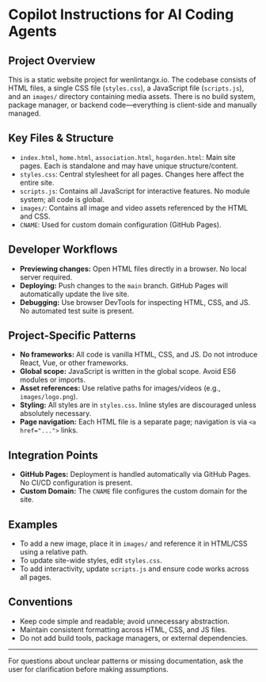 # Copilot Instructions for AI Coding Agents

## Project Overview
This is a static website project for wenlintangx.io. The codebase consists of HTML files, a single CSS file (`styles.css`), a JavaScript file (`scripts.js`), and an `images/` directory containing media assets. There is no build system, package manager, or backend code—everything is client-side and manually managed.

## Key Files & Structure
- `index.html`, `home.html`, `association.html`, `hogarden.html`: Main site pages. Each is standalone and may have unique structure/content.
- `styles.css`: Central stylesheet for all pages. Changes here affect the entire site.
- `scripts.js`: Contains all JavaScript for interactive features. No module system; all code is global.
- `images/`: Contains all image and video assets referenced by the HTML and CSS.
- `CNAME`: Used for custom domain configuration (GitHub Pages).

## Developer Workflows
- **Previewing changes:** Open HTML files directly in a browser. No local server required.
- **Deploying:** Push changes to the `main` branch. GitHub Pages will automatically update the live site.
- **Debugging:** Use browser DevTools for inspecting HTML, CSS, and JS. No automated test suite is present.

## Project-Specific Patterns
- **No frameworks:** All code is vanilla HTML, CSS, and JS. Do not introduce React, Vue, or other frameworks.
- **Global scope:** JavaScript is written in the global scope. Avoid ES6 modules or imports.
- **Asset references:** Use relative paths for images/videos (e.g., `images/logo.png`).
- **Styling:** All styles are in `styles.css`. Inline styles are discouraged unless absolutely necessary.
- **Page navigation:** Each HTML file is a separate page; navigation is via `<a href="...">` links.

## Integration Points
- **GitHub Pages:** Deployment is handled automatically via GitHub Pages. No CI/CD configuration is present.
- **Custom Domain:** The `CNAME` file configures the custom domain for the site.

## Examples
- To add a new image, place it in `images/` and reference it in HTML/CSS using a relative path.
- To update site-wide styles, edit `styles.css`.
- To add interactivity, update `scripts.js` and ensure code works across all pages.

## Conventions
- Keep code simple and readable; avoid unnecessary abstraction.
- Maintain consistent formatting across HTML, CSS, and JS files.
- Do not add build tools, package managers, or external dependencies.

---
For questions about unclear patterns or missing documentation, ask the user for clarification before making assumptions.
